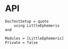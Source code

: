 # API

```@meta
DocTestSetup = quote
    using LittleEphemeris
end
```

```@autodocs
Modules = [LittleEphemeris]
Private = false
```
